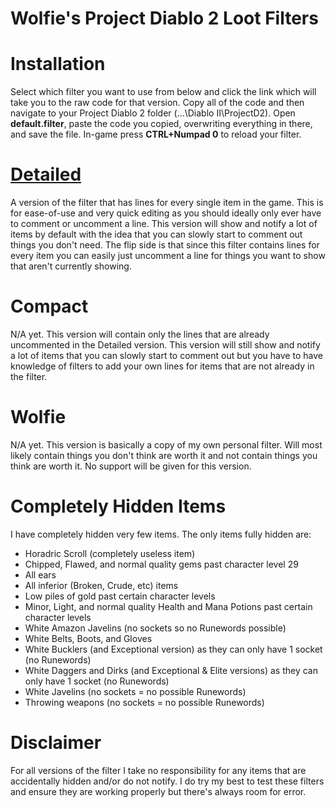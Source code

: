 # Wolfie's Project Diablo 2 Loot Filters

# Installation
Select which filter you want to use from below and click the link which will take you to the raw code for that version. Copy all of the code and then navigate to your Project Diablo 2 folder (...\Diablo II\ProjectD2). Open **default.filter**, paste the code you copied, overwriting everything in there, and save the file. In-game press **CTRL+Numpad 0** to reload your filter.

# [Detailed](https://raw.githubusercontent.com/WolfieeifloW/pd2filter/main/detailed.filter)
A version of the filter that has lines for every single item in the game. This is for ease-of-use and very quick editing as you should ideally only ever have to comment or uncomment a line. This version will show and notify a lot of items by default with the idea that you can slowly start to comment out things you don't need. The flip side is that since this filter contains lines for every item you can easily just uncomment a line for things you want to show that aren't currently showing.

# Compact
N/A yet. This version will contain only the lines that are already uncommented in the Detailed version. This version will still show and notify a lot of items that you can slowly start to comment out but you have to have knowledge of filters to add your own lines for items that are not already in the filter.

# Wolfie
N/A yet. This version is basically a copy of my own personal filter. Will most likely contain things you don't think are worth it and not contain things you think are worth it. No support will be given for this version.

# Completely Hidden Items
I have completely hidden very few items. The only items fully hidden are:
* Horadric Scroll (completely useless item)
* Chipped, Flawed, and normal quality gems past character level 29
* All ears
* All inferior (Broken, Crude, etc) items
* Low piles of gold past certain character levels
* Minor, Light, and normal quality Health and Mana Potions past certain character levels
* White Amazon Javelins (no sockets so no Runewords possible)
* White Belts, Boots, and Gloves
* White Bucklers (and Exceptional version) as they can only have 1 socket (no Runewords)
* White Daggers and Dirks (and Exceptional & Elite versions) as they can only have 1 socket (no Runewords)
* White Javelins (no sockets = no possible Runewords)
* Throwing weapons (no sockets = no possible Runewords)

# Disclaimer
For all versions of the filter I take no responsibility for any items that are accidentally hidden and/or do not notify. I do try my best to test these filters and ensure they are working properly but there's always room for error.
